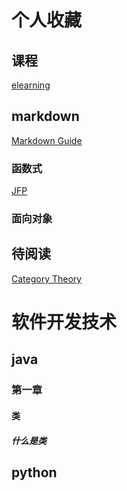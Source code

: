 # 个人收藏    
## 课程    
[elearning](https://elearning.fudan.edu.cn/courses)
## markdown    
[Markdown Guide](https://www.markdownguide.org)
### 函数式    
[JFP](https://www.cambridge.org/core/journals/journal-of-functionalprogramming)
### 面向对象    
## 待阅读    
[Category Theory](http://www.appliedcategorytheory.org/what-is-appliedcategory-theory/)
# 软件开发技术    
## java    
### 第一章    
#### 类    
##### 什么是类    
## python    

